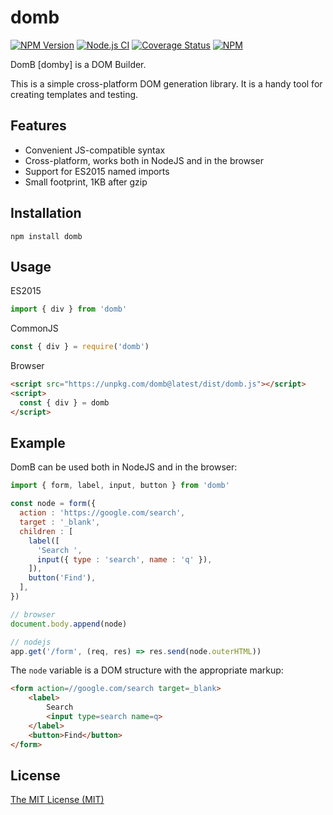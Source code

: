 # domb

[![NPM Version](https://img.shields.io/npm/v/domb.svg)](https://www.npmjs.com/package/domb)
[![Node.js CI](https://github.com/aristov/domb/actions/workflows/node.js.yml/badge.svg)](https://github.com/aristov/domb/actions/workflows/node.js.yml)
[![Coverage Status](https://coveralls.io/repos/github/aristov/domb/badge.svg?branch=main)](https://coveralls.io/github/aristov/domb?branch=main)
[![NPM](https://img.shields.io/npm/l/domb)](https://raw.githubusercontent.com/aristov/domb/main/LICENSE)

DomB [domby] is a DOM Builder.

This is a simple cross-platform DOM generation library.
It is a handy tool for creating templates and testing.

## Features

- Convenient JS-compatible syntax
- Cross-platform, works both in NodeJS and in the browser
- Support for ES2015 named imports
- Small footprint, 1KB after gzip

## Installation

```shell
npm install domb
```

## Usage

ES2015

```js
import { div } from 'domb'
```

CommonJS

```js
const { div } = require('domb')
```

Browser

```html
<script src="https://unpkg.com/domb@latest/dist/domb.js"></script>
<script>
  const { div } = domb
</script>
```

## Example

DomB can be used both in NodeJS and in the browser:

```js
import { form, label, input, button } from 'domb'

const node = form({
  action : 'https://google.com/search',
  target : '_blank',
  children : [
    label([
      'Search ',
      input({ type : 'search', name : 'q' }),
    ]),
    button('Find'),
  ],
})

// browser
document.body.append(node)

// nodejs
app.get('/form', (req, res) => res.send(node.outerHTML))
```

The `node` variable is a DOM structure with the appropriate markup:

```html
<form action=//google.com/search target=_blank>
    <label>
        Search 
        <input type=search name=q>
    </label>
    <button>Find</button>
</form>
```

## License

[The MIT License (MIT)](https://raw.githubusercontent.com/aristov/domb/master/LICENSE)
